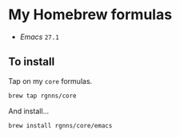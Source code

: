# My Homebrew formulas

- *Emacs* `27.1`

## To install

Tap on my `core` formulas.

```sh
brew tap rgnns/core
```

And install...

```sh
brew install rgnns/core/emacs
```
